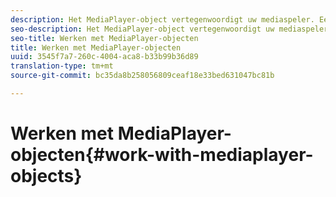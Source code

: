 ```yaml
---
description: Het MediaPlayer-object vertegenwoordigt uw mediaspeler. Een MediaPlayerItem vertegenwoordigt audio of video op uw speler.
seo-description: Het MediaPlayer-object vertegenwoordigt uw mediaspeler. Een MediaPlayerItem vertegenwoordigt audio of video op uw speler.
seo-title: Werken met MediaPlayer-objecten
title: Werken met MediaPlayer-objecten
uuid: 3545f7a7-260c-4004-aca8-b33b99b36d89
translation-type: tm+mt
source-git-commit: bc35da8b258056809ceaf18e33bed631047bc81b

---
```



# Werken met MediaPlayer-objecten{#work-with-mediaplayer-objects}
